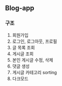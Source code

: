 ## Blog-app

### 구조
1. 회원가입
2. 로그인, 로그아웃, 프로필
3. 글 목록 조회
4. 게시글 조회
5. 본인 게시글 수정, 삭제
6. 댓글 생성
7. 게시글 카테고리 sorting
8. 다크모드

